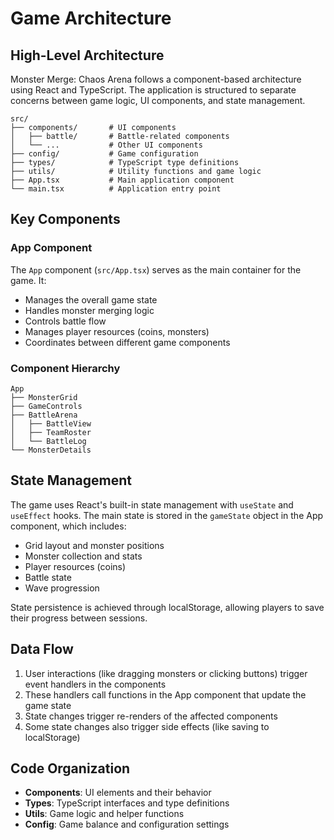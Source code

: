 # Game Architecture

## High-Level Architecture

Monster Merge: Chaos Arena follows a component-based architecture using React and TypeScript. The application is structured to separate concerns between game logic, UI components, and state management.

```
src/
├── components/       # UI components
│   ├── battle/       # Battle-related components
│   └── ...           # Other UI components
├── config/           # Game configuration
├── types/            # TypeScript type definitions
├── utils/            # Utility functions and game logic
├── App.tsx           # Main application component
└── main.tsx          # Application entry point
```

## Key Components

### App Component

The `App` component (`src/App.tsx`) serves as the main container for the game. It:
- Manages the overall game state
- Handles monster merging logic
- Controls battle flow
- Manages player resources (coins, monsters)
- Coordinates between different game components

### Component Hierarchy

```
App
├── MonsterGrid
├── GameControls
├── BattleArena
│   ├── BattleView
│   ├── TeamRoster
│   └── BattleLog
└── MonsterDetails
```

## State Management

The game uses React's built-in state management with `useState` and `useEffect` hooks. The main state is stored in the `gameState` object in the App component, which includes:

- Grid layout and monster positions
- Monster collection and stats
- Player resources (coins)
- Battle state
- Wave progression

State persistence is achieved through localStorage, allowing players to save their progress between sessions.

## Data Flow

1. User interactions (like dragging monsters or clicking buttons) trigger event handlers in the components
2. These handlers call functions in the App component that update the game state
3. State changes trigger re-renders of the affected components
4. Some state changes also trigger side effects (like saving to localStorage)

## Code Organization

- **Components**: UI elements and their behavior
- **Types**: TypeScript interfaces and type definitions
- **Utils**: Game logic and helper functions
- **Config**: Game balance and configuration settings
